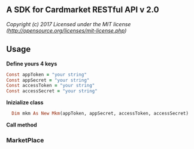 ## A SDK for Cardmarket RESTful API v 2.0

*Copyright (c) 2017 Licensed under the MIT license (http://opensource.org/licenses/mit-license.php)*

## Usage

**Define yours 4 keys**
```ruby
Const appToken = "your string"
Const appSecret = "your string"
Const accessToken = "your string"
Const accessSecret = "your string"
```

**Inizialize class**
```ruby
  Dim mkm As New Mkm(appToken, appSecret, accessToken, accessSecret)
```

**Call method**

### MarketPlace
